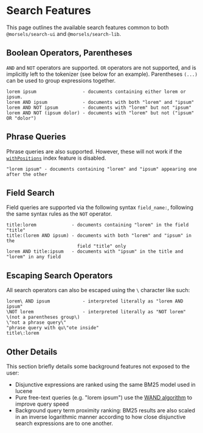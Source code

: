 # Search Features

This page outlines the available search features common to both `@morsels/search-ui` and `@morsels/search-lib`.

## Boolean Operators, Parentheses

`AND` and `NOT` operators are supported.
`OR` operators are not supported, and is implicitly left to the tokenizer (see below for an example).
Parentheses `(...)` can be used to group expressions together.

```
lorem ipsum                 - documents containing either lorem or ipsum.
lorem AND ipsum             - documents with both "lorem" and "ipsum"
lorem AND NOT ipsum         - documents with "lorem" but not "ipsum"
lorem AND NOT (ipsum dolor) - documents with "lorem" but not ("ipsum" OR "dolor")
```

## Phrase Queries

Phrase queries are also supported. However, these will not work if the [`withPositions`](./indexing_configuration.md) index feature is disabled.

```
"lorem ipsum" - documents containing "lorem" and "ipsum" appearing one after the other
```

## Field Search

Field queries are supported via the following syntax `field_name:`, following the same syntax rules as the `NOT` operator.

```
title:lorem             - documents containing "lorem" in the field "title"
title:(lorem AND ipsum) - documents with both "lorem" and "ipsum" in the
                          field "title" only
lorem AND title:ipsum   - documents with "ipsum" in the title and "lorem" in any field
```

## Escaping Search Operators

All search operators can also be escaped using the `\` character like such:

```
lorem\ AND ipsum            - interpreted literally as "lorem AND ipsum"
\NOT lorem                  - interpreted literally as "NOT lorem"
\(not a parentheses group\)
\"not a phrase query\"
"phrase query with qu\"ote inside"
title\:lorem
```

## Other Details

This section briefly details some background features not exposed to the user:
- Disjunctive expressions are ranked using the same BM25 model used in lucene
- Pure free-text queries (e.g. "lorem ipsum") use the [WAND algorithm](https://www.elastic.co/blog/faster-retrieval-of-top-hits-in-elasticsearch-with-block-max-wand) to improve query speed
- Background query term proximity ranking: BM25 results are also scaled in an inverse logarithmic manner according to how close disjunctive search expressions are to one another.
